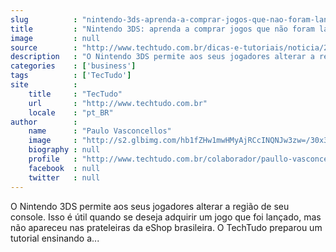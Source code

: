 ```yaml
---
slug          : "nintendo-3ds-aprenda-a-comprar-jogos-que-nao-foram-lancados-para-o-brasil"
title         : "Nintendo 3DS: aprenda a comprar jogos que não foram lançados para o Brasil"
image         : null
source        : "http://www.techtudo.com.br/dicas-e-tutoriais/noticia/2014/09/nintendo-3ds-aprenda-comprar-jogos-que-nao-foram-lancados-para-o-brasil.html"
description   : "O Nintendo 3DS permite aos seus jogadores alterar a região de seu console. Isso é útil quando se deseja adquirir um jogo que foi lançado, mas não apareceu nas prateleiras da eShop brasileira. O TechTudo preparou um tutorial ensinando a..."
categories    : ['business']
tags          : ['TecTudo']
site          :
    title     : "TecTudo"
    url       : "http://www.techtudo.com.br"
    locale    : "pt_BR"
author        :
    name      : "Paulo Vasconcellos"
    image     : "http://s2.glbimg.com/hb1fZHw1mwHMyAjRCcINQNJw3zw=/30x30/s2.glbimg.com/Gq4xObPG_8fUP1EXbdWWaTfFKf0=/140x140/s.glbimg.com/po/tt2/f/original/2013/11/12/paulo-vasconcellos.jpg"
    biography : null
    profile   : "http://www.techtudo.com.br/colaborador/paullo-vasconcellos.html"
    facebook  : null
    twitter   : null
---
```


O Nintendo 3DS permite aos seus jogadores alterar a região de seu console. Isso é útil quando se deseja adquirir um jogo que foi lançado, mas não apareceu nas prateleiras da eShop brasileira. O TechTudo preparou um tutorial ensinando a...
